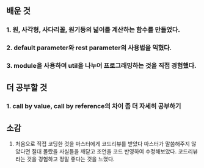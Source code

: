 ## 배운 것

 ### 1. 원, 사각형, 사다리꼴, 원기둥의 넓이를 계산하는 함수를 만들었다.

 ### 2. default parameter와 rest parameter의 사용법을 익혔다.

 ### 3. module을 사용하여 util을 나누어 프로그래밍하는 것을 직접 경험했다.



## 더 공부할 것

 ### 1. call by value, call by reference의 차이 좀 더 자세히 공부하기


## 소감
 1. 처음으로 직접 코딩한 것을 마스터에게 코드리뷰를 받았다 마스터가 말씀해주지 않았다면 절대 몰랐을 사실들을 깨닫고
    조언을 코드 반영하여 수정해보았다. 코드리뷰라는 것을 경험하고 정말 좋다는 것을 느꼈다.